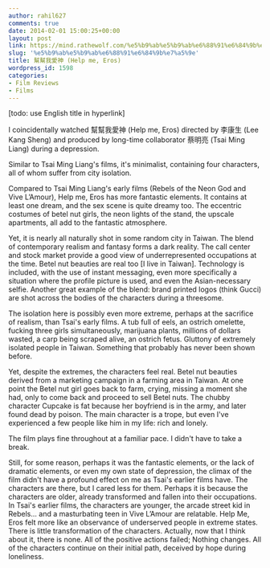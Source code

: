 ```yaml
---
author: rahil627
comments: true
date: 2014-02-01 15:00:25+00:00
layout: post
link: https://mind.rathewolf.com/%e5%b9%ab%e5%b9%ab%e6%88%91%e6%84%9b%e7%a5%9e/
slug: '%e5%b9%ab%e5%b9%ab%e6%88%91%e6%84%9b%e7%a5%9e'
title: 幫幫我愛神 (Help me, Eros)
wordpress_id: 1598
categories:
- Film Reviews
- Films
---
```


[todo: use English title in hyperlink]

I coincidentally watched 幫幫我愛神 (Help me, Eros) directed by 李康生 (Lee Kang Sheng) and produced by long-time collaborator 蔡明亮 (Tsai Ming Liang) during a depression.

Similar to Tsai Ming Liang's films, it's minimalist, containing four characters, all of whom suffer from city isolation.

Compared to Tsai Ming Liang's early films (Rebels of the Neon God and Vive L’Amour), Help me, Eros has more fantastic elements. It contains at least one dream, and the sex scene is quite dreamy too. The eccentric costumes of betel nut girls, the neon lights of the stand, the upscale apartments, all add to the fantastic atmosphere.

Yet, it is nearly all naturally shot in some random city in Taiwan. The blend of contemporary realism and fantasy forms a dark reality. The call center and stock market provide a good view of underrepresented occupations at the time. Betel nut beauties are real too [I live in Taiwan]. Technology is included, with the use of instant messaging, even more specifically a situation where the profile picture is used, and even the Asian-necessary selfie. Another great example of the blend: brand printed logos (think Gucci) are shot across the bodies of the characters during a threesome.

The isolation here is possibly even more extreme, perhaps at the sacrifice of realism, than Tsai's early films. A tub full of eels, an ostrich omelette, fucking three girls simultaneously, marijuana plants, millions of dollars wasted, a carp being scraped alive, an ostrich fetus. Gluttony of extremely isolated people in Taiwan. Something that probably has never been shown before.

Yet, despite the extremes, the characters feel real. Betel nut beauties derived from a marketing campaign in a farming area in Taiwan. At one point the Betel nut girl goes back to farm, crying, missing a moment she had, only to come back and proceed to sell Betel nuts. The chubby character Cupcake is fat because her boyfriend is in the army, and later found dead by poison. The main character is a trope, but even I've experienced a few people like him in my life: rich and lonely.

The film plays fine throughout at a familiar pace. I didn't have to take a break.

Still, for some reason, perhaps it was the fantastic elements, or the lack of dramatic elements, or even my own state of depression, the climax of the film didn't have a profound effect on me as Tsai's earlier films have. The characters are there, but I cared less for them. Perhaps it is because the characters are older, already transformed and fallen into their occupations. In Tsai's earlier films, the characters are younger, the arcade street kid in Rebels... and a masturbating teen in Vive L’Amour are relatable. Help Me, Eros felt more like an observance of underserved people in extreme states. There is little transformation of the characters. Actually, now that I think about it, there is none. All of the positive actions failed; Nothing changes. All of the characters continue on their initial path, deceived by hope during loneliness.
